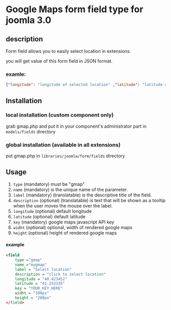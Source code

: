 Google Maps form field type for joomla 3.0
====================



## description 

Form field allows you to easily select location in extensions. 

you will get value of this form field in JSON format.

### examle:

```json
{"longitude": "longitude of selected location" ,"latitude": "latitude of selected location" ,"address":"address of selected location in english"}
```




## Installation



### local installation (custom component only)

grab gmap.php and put it in your component's administrator part in `models/fields` directory

### global installation (available in all extensions)
put gmap.php in `libraries/joomla/form/fields` directory

## Usage

1. `type` (mandatory) must be "gmap"
2. `name` (mandatory) is the unique name of the parameter.
3. `label` (mandatory) (translatable) is the descriptive title of the field.
4. `description` (optional) (translatable) is text that will be shown as a tooltip when the user moves the mouse over the label.
5. `longitude` (optional) default longitude
6. `latitude` (optional) default latitude
7. `key` (mandatory) google maps javascript API key
8. `widht` (optional) optional, width of rendered google maps
9. `height` (optional) height of rendered google maps

#### example

```xml
<field
    type ="gmap" 
    name ="mygmap" 
    label = "Select location" 
    description = "click to select location"
    longitude = "40.423452" 
    latitude = "41.253335"  
    key = "YOUR_KEY_HERE"
    widht = "100px" 
    height = "200px" 
</field>
```
